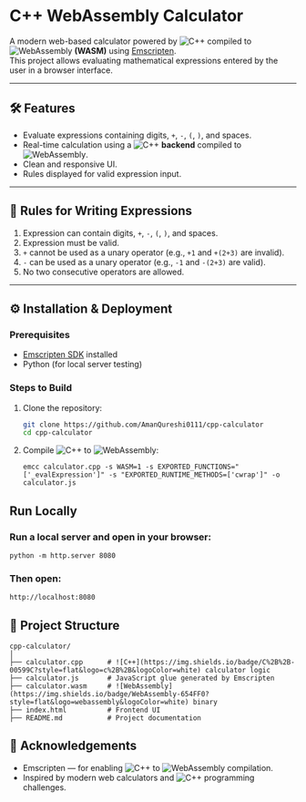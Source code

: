 #  C++ WebAssembly Calculator

A modern web-based calculator powered by ![C++](https://img.shields.io/badge/C%2B%2B-00599C?style=flat&logo=c%2B%2B&logoColor=white) compiled to ![WebAssembly](https://img.shields.io/badge/WebAssembly-654FF0?style=flat&logo=webassembly&logoColor=white) **(WASM)** using [Emscripten](https://emscripten.org/).  
This project allows evaluating mathematical expressions entered by the user in a browser interface.

---

## 🛠 Features

- Evaluate expressions containing digits, `+`, `-`, `(`, `)`, and spaces.
- Real-time calculation using a ![C++](https://img.shields.io/badge/C%2B%2B-00599C?style=flat&logo=c%2B%2B&logoColor=white) **backend** compiled to ![WebAssembly](https://img.shields.io/badge/WebAssembly-654FF0?style=flat&logo=webassembly&logoColor=white).
- Clean and responsive UI.
- Rules displayed for valid expression input.

---

## 📜 Rules for Writing Expressions

1. Expression can contain digits, `+`, `-`, `(`, `)`, and spaces.  
2. Expression must be valid.  
3. `+` cannot be used as a unary operator (e.g., `+1` and `+(2+3)` are invalid).  
4. `-` can be used as a unary operator (e.g., `-1` and `-(2+3)` are valid).  
5. No two consecutive operators are allowed.

---

## ⚙ Installation & Deployment

### Prerequisites

- [Emscripten SDK](https://emscripten.org/docs/getting_started/downloads.html) installed
- Python (for local server testing)

### Steps to Build

1. Clone the repository:
   ```bash
   git clone https://github.com/AmanQureshi0111/cpp-calculator
   cd cpp-calculator
2. Compile ![C++](https://img.shields.io/badge/C%2B%2B-00599C?style=flat&logo=c%2B%2B&logoColor=white) to ![WebAssembly](https://img.shields.io/badge/WebAssembly-654FF0?style=flat&logo=webassembly&logoColor=white):
   ```
   emcc calculator.cpp -s WASM=1 -s EXPORTED_FUNCTIONS="['_evalExpression']" -s "EXPORTED_RUNTIME_METHODS=['cwrap']" -o calculator.js
## Run Locally
### Run a local server and open in your browser:
```
python -m http.server 8080
```
### Then open:
```
http://localhost:8080
```
## 📂 Project Structure
```
cpp-calculator/
│
├── calculator.cpp      # ![C++](https://img.shields.io/badge/C%2B%2B-00599C?style=flat&logo=c%2B%2B&logoColor=white) calculator logic
├── calculator.js       # JavaScript glue generated by Emscripten
├── calculator.wasm     # ![WebAssembly](https://img.shields.io/badge/WebAssembly-654FF0?style=flat&logo=webassembly&logoColor=white) binary
├── index.html          # Frontend UI
├── README.md           # Project documentation
```
## 🙏 Acknowledgements
- Emscripten — for enabling ![C++](https://img.shields.io/badge/C%2B%2B-00599C?style=flat&logo=c%2B%2B&logoColor=white) to ![WebAssembly](https://img.shields.io/badge/WebAssembly-654FF0?style=flat&logo=webassembly&logoColor=white) compilation.
- Inspired by modern web calculators and ![C++](https://img.shields.io/badge/C%2B%2B-00599C?style=flat&logo=c%2B%2B&logoColor=white) programming challenges.




